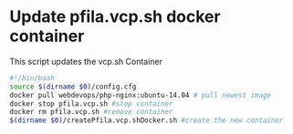 # Update pfila.vcp.sh docker container
This script updates the vcp.sh Container

```` bash
#!/bin/bash
source $(dirname $0)/config.cfg
docker pull webdevops/php-nginx:ubuntu-14.04 # pull newest image
docker stop pfila.vcp.sh #stop container
docker rm pfila.vcp.sh #remove container
$(dirname $0)/createPfila.vcp.shDocker.sh #create the new container
````
